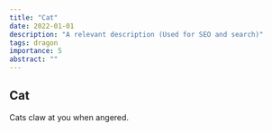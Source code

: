 ```yaml
---
title: "Cat"
date: 2022-01-01
description: "A relevant description (Used for SEO and search)"
tags: dragon
importance: 5
abstract: ""
---
```


## Cat

Cats claw at you when angered.
